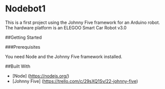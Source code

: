# Nodebot1

This is a first project using the Johnny Five framework for an Arduino robot. The hardware platform is an ELEGOO Smart Car Robot v3.0

##Getting Started

###Prerequisites

You need Node and the Johnny Five framework installed.

##Built With

* [Node] (https://nodejs.org/)
* [Johnny Five] (https://trello.com/c/29sXQ1Sv/22-johnny-five)